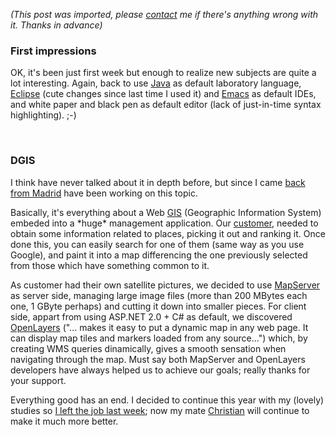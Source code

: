 *(This post was imported, please [contact](/#/contact) me if there's anything wrong with it. Thanks in advance)*

<div class="entry-body">
<h3>First impressions</h3>
<p>
	OK, it's been just first week but enough to realize new subjects are quite a lot interesting. Again, back to use <a href="http://www.java.com/">Java</a> as default laboratory language, <a href="http://www.eclipse.org/">Eclipse</a> (cute changes since last time I used it) and <a href="http://www.gnu.org/software/emacs/">Emacs</a> as default IDEs, and white paper and black pen as default editor (lack of just-in-time syntax highlighting). ;-)
</p>
<br />
<h3>DGIS</h3>
<p>
	I think have never talked about it in depth before, but since I came <a href="http://www.youcannoteatbits.org/Blog/Archives/2006-April.html#Wednesday%2c+April+26%2c+2006">back from Madrid</a> have been working on this topic.
</p>
<p>
	Basically, it's everything about a Web <a href="http://en.wikipedia.org/wiki/Geographic_Information_System">GIS</a> (Geographic Information System) embeded into a *huge* management application. Our <a href="http://www.ebd.csic.es/">customer</a>, needed to obtain some information related to places, picking it out and ranking it. Once done this, you can easily search for one of them (same way as you use Google), and paint it into a map differencing the one previously selected from those which have something common to it.
</p>
<p>
	As customer had their own satellite pictures, we decided to use <a href="http://mapserver.gis.umn.edu/">MapServer</a> as server side, managing large image files (more than 200 MBytes each one, 1 GByte perhaps) and cutting it down into smaller pieces. For client side, appart from using ASP.NET 2.0 + C# as default, we discovered <a href="http://openlayers.org/">OpenLayers</a> ("... makes it easy to put a dynamic map in any web page. It can display map tiles and markers loaded from any source...") which, by creating WMS queries dinamically, gives a smooth sensation when navigating through the map. Must say both MapServer and OpenLayers developers have always helped us to achieve our goals; really thanks for your support.
</p>
<p>
	Everything good has an end. I decided to continue this year with my (lovely) studies so <a href="http://www.youcannoteatbits.org/Blog/Archives/2006-September.html#Saturday%2c+September+30%2c+2006">I left the job last week</a>; now my mate <a href="http://penyaskitodice.wordpress.com/">Christian</a> will continue to make it much more better.
</p>
</div>

